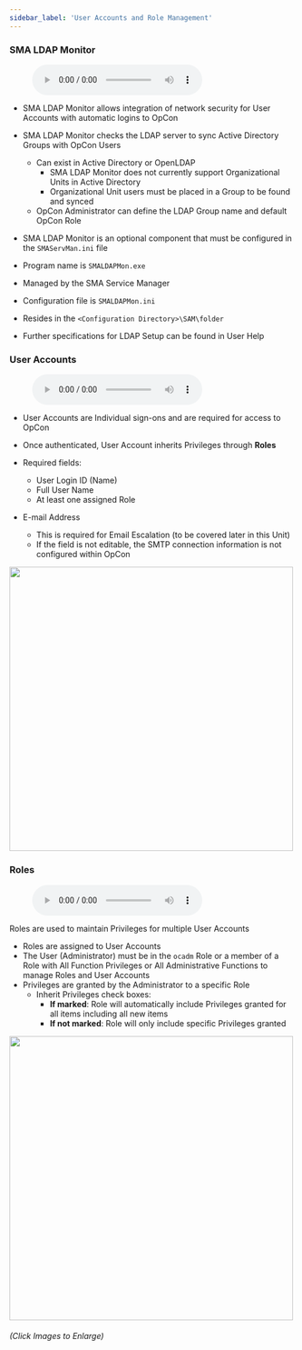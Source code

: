 ```yaml
---
sidebar_label: 'User Accounts and Role Management'
---
```


### SMA LDAP Monitor

<figure>
    <audio
        controls
        src="audiobasic/SMALDAPMonitor.mp3">
            Your browser does not support the
            <code>audio</code> element.
    </audio>
</figure>

* SMA LDAP Monitor allows integration of network security for User Accounts with automatic logins to OpCon
* SMA LDAP Monitor checks the LDAP server to sync Active Directory Groups with OpCon Users
  * Can exist in Active Directory or OpenLDAP
    * SMA LDAP Monitor does not currently support Organizational Units in Active Directory
    * Organizational Unit users must be placed in a Group to be found and synced
  * OpCon Administrator can define the LDAP Group name and default OpCon Role

* SMA LDAP Monitor is an optional component that must be configured in the ```SMAServMan.ini``` file
* Program name is ```SMALDAPMon.exe``` 
* Managed by the SMA Service Manager
* Configuration file is ```SMALDAPMon.ini``` 
* Resides in the ```<Configuration Directory>\SAM\folder```
* Further specifications for LDAP Setup can be found in User Help

### User Accounts

<figure>
    <audio
        controls
        src="audiobasic/UserAccounts.mp3">
            Your browser does not support the
            <code>audio</code> element.
    </audio>
</figure>

* User Accounts are Individual sign-ons and are required for access to OpCon 
* Once authenticated, User Account inherits Privileges through **Roles**

* Required fields:
  * User Login ID (Name)
  * Full User Name
  * At least one assigned Role
* E-mail Address
  * This is required for Email Escalation (to be covered later in this Unit)
  * If the field is not editable, the SMTP connection information is not configured within OpCon

<a href="imgbasic/3301.png" target="_blank"><img src="imgbasic/3301.png" width="500"></img></a>  

### Roles

<figure>
    <audio
        controls
        src="audiobasic/Roles.mp3">
            Your browser does not support the
            <code>audio</code> element.
    </audio>
</figure>

Roles are used to maintain Privileges for multiple User Accounts  

* Roles are assigned to User Accounts
* The User (Administrator) must be in the ```ocadm``` Role or a member of a Role with All Function Privileges or All Administrative Functions to manage Roles and User Accounts
* Privileges are granted by the Administrator to a specific Role
  * Inherit Privileges check boxes:
    * **If marked**: Role will automatically include Privileges granted for all items including all new items
    * **If not marked**: Role will only include specific Privileges granted

<a href="imgbasic/3302.png" target="_blank"><img src="imgbasic/3302.png" width="500"></img></a>

###### (Click Images to Enlarge)